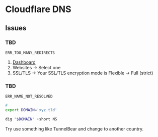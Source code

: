 # Cloudflare DNS

## Issues

### TBD

```log
ERR_TOO_MANY_REDIRECTS
```

<!--
https://developers.cloudflare.com/ssl/troubleshooting/too-many-redirects
https://www.youtube.com/watch?v=LMUN1BCcp6s
-->

1. [Dashboard](https://dash.cloudflare.com)
2. Websites -> Select one
3. SSL/TLS -> Your SSL/TLS encryption mode is Flexible -> Full (strict)

### TBD

```log
ERR_NAME_NOT_RESOLVED
```

```sh
#
export DOMAIN='xyz.tld'

dig "$DOMAIN" +short NS
```

Try use something like TunnelBear and change to another country.
